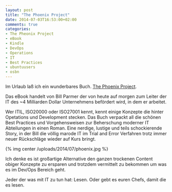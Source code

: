 ```yaml
---
layout: post
title: "The Phoenix Project"
date: 2014-07-03T16:53:00+02:00
comments: true
categories:
- The Pheonix Project
- eBook
- Kindle
- DevOps
- Operations
- IT
- Best Practices
- ubuntuusers
- osbn
---
```


Im Urlaub laß ich ein wunderbares Buch. [The Phoenix Project](http://itrevolution.com/books/phoenix-project-devops-book/).

Das eBook handelt von Bill Parmer der von heute auf morgen zum Leiter der IT
des ~4 Milliarden Dollar Unternehmens befördert wird, in dem er arbeitet.

Wer ITIL, ISO20000 oder ISO27001 kennt, kennt einige
Konzepte die hinter Opetations und Development stecken. Das Buch verpackt all
die schönen Best Practices und Vorgehensweisen zur Beherschung moderner IT
Abteilungen in einen Roman. Eine nerdige, lustige und teils schockierende
Story, in der Bill die völlig marode IT im Trial and Error Verfahren trotz
immer neuer Rückschläge wieder auf Kurs bringt.

{% img center /uploads/2014/07/phoenix.jpg %}

Ich denke es ist großartige Alternative den ganzen trockenen Content obiger
Konzepte zu ersparen und trotzdem vermittelt zu bekommen um was es im Dev/Ops
Bereich geht.

Jeder der was mit IT zu tun hat: Lesen.
Oder gebt es euren Chefs, damit die es lesen.
